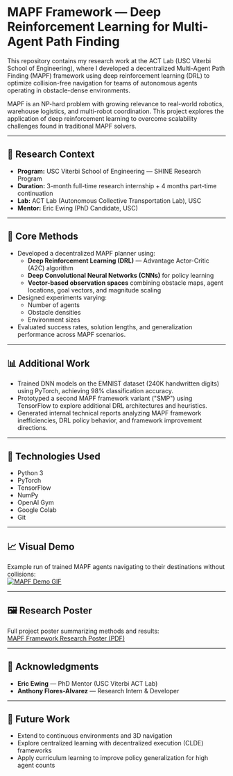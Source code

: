 # MAPF Framework — Deep Reinforcement Learning for Multi-Agent Path Finding

This repository contains my research work at the ACT Lab (USC Viterbi School of Engineering), where I developed a decentralized Multi-Agent Path Finding (MAPF) framework using deep reinforcement learning (DRL) to optimize collision-free navigation for teams of autonomous agents operating in obstacle-dense environments.

MAPF is an NP-hard problem with growing relevance to real-world robotics, warehouse logistics, and multi-robot coordination. This project explores the application of deep reinforcement learning to overcome scalability challenges found in traditional MAPF solvers.

---

## 🔬 Research Context

- **Program:** USC Viterbi School of Engineering — SHINE Research Program  
- **Duration:** 3-month full-time research internship + 4 months part-time continuation  
- **Lab:** ACT Lab (Autonomous Collective Transportation Lab), USC  
- **Mentor:** Eric Ewing (PhD Candidate, USC)

---

## 🧠 Core Methods

- Developed a decentralized MAPF planner using:
  - **Deep Reinforcement Learning (DRL)** — Advantage Actor-Critic (A2C) algorithm
  - **Deep Convolutional Neural Networks (CNNs)** for policy learning
  - **Vector-based observation spaces** combining obstacle maps, agent locations, goal vectors, and magnitude scaling
- Designed experiments varying:
  - Number of agents
  - Obstacle densities
  - Environment sizes
- Evaluated success rates, solution lengths, and generalization performance across MAPF scenarios.

---

## 📊 Additional Work

- Trained DNN models on the EMNIST dataset (240K handwritten digits) using PyTorch, achieving 98% classification accuracy.
- Prototyped a second MAPF framework variant ("SMP") using TensorFlow to explore additional DRL architectures and heuristics.
- Generated internal technical reports analyzing MAPF framework inefficiencies, DRL policy behavior, and framework improvement directions.

---

## 📂 Technologies Used

- Python 3
- PyTorch
- TensorFlow
- NumPy
- OpenAI Gym
- Google Colab
- Git

---

## 📈 Visual Demo

Example run of trained MAPF agents navigating to their destinations without collisions:  
[![MAPF Demo GIF](https://giphy.com/gifs/artificial-intelligence-computer-science-reinforcement-learning-ThAouXKuiW0Z6Aswba)](https://giphy.com/gifs/artificial-intelligence-computer-science-reinforcement-learning-ThAouXKuiW0Z6Aswba)

---

## 🖼️ Research Poster

Full project poster summarizing methods and results:  
[MAPF Framework Research Poster (PDF)](./poster.png)

---

## 👥 Acknowledgments

- **Eric Ewing** — PhD Mentor (USC Viterbi ACT Lab)
- **Anthony Flores-Alvarez** — Research Intern & Developer

---

## 🚀 Future Work

- Extend to continuous environments and 3D navigation
- Explore centralized learning with decentralized execution (CLDE) frameworks
- Apply curriculum learning to improve policy generalization for high agent counts
